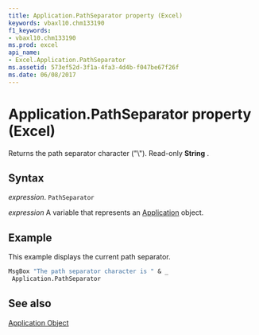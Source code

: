 ```yaml
---
title: Application.PathSeparator property (Excel)
keywords: vbaxl10.chm133190
f1_keywords:
- vbaxl10.chm133190
ms.prod: excel
api_name:
- Excel.Application.PathSeparator
ms.assetid: 573ef52d-3f1a-4fa3-4d4b-f047be67f26f
ms.date: 06/08/2017
---
```



# Application.PathSeparator property (Excel)

Returns the path separator character ("\\"). Read-only  **String** .


## Syntax

 _expression_. `PathSeparator`

 _expression_ A variable that represents an [Application](Excel.Application-graph-property.md) object.


## Example

This example displays the current path separator.


```vb
MsgBox "The path separator character is " & _ 
 Application.PathSeparator
```


## See also


[Application Object](Excel.Application(object).md)

